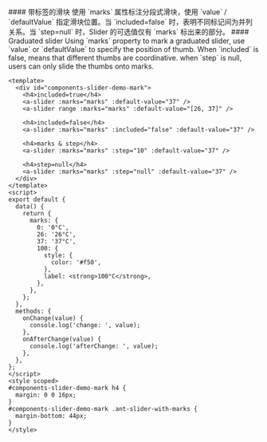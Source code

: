 <cn>
#### 带标签的滑块
使用 `marks` 属性标注分段式滑块，使用 `value` / `defaultValue` 指定滑块位置。当 `included=false` 时，表明不同标记间为并列关系。当 `step=null` 时，Slider 的可选值仅有 `marks` 标出来的部分。
</cn>

<us>
#### Graduated slider
Using `marks` property to mark a graduated slider, use `value` or `defaultValue` to specify the position of thumb.
When `included` is false, means that different thumbs are coordinative.
when `step` is null, users can only slide the thumbs onto marks.
</us>

```vue
<template>
  <div id="components-slider-demo-mark">
    <h4>included=true</h4>
    <a-slider :marks="marks" :default-value="37" />
    <a-slider range :marks="marks" :default-value="[26, 37]" />

    <h4>included=false</h4>
    <a-slider :marks="marks" :included="false" :default-value="37" />

    <h4>marks & step</h4>
    <a-slider :marks="marks" :step="10" :default-value="37" />

    <h4>step=null</h4>
    <a-slider :marks="marks" :step="null" :default-value="37" />
  </div>
</template>
<script>
export default {
  data() {
    return {
      marks: {
        0: '0°C',
        26: '26°C',
        37: '37°C',
        100: {
          style: {
            color: '#f50',
          },
          label: <strong>100°C</strong>,
        },
      },
    };
  },
  methods: {
    onChange(value) {
      console.log('change: ', value);
    },
    onAfterChange(value) {
      console.log('afterChange: ', value);
    },
  },
};
</script>
<style scoped>
#components-slider-demo-mark h4 {
  margin: 0 0 16px;
}
#components-slider-demo-mark .ant-slider-with-marks {
  margin-bottom: 44px;
}
</style>
```
